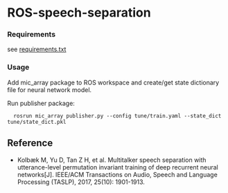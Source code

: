 # ROS-speech-separation

### Requirements

see [requirements.txt](mic_array/src/requirements.txt)

### Usage

Add mic_array package to ROS workspace and create/get state dictionary file for neural network model.

Run publisher package:
  ```shell
    rosrun mic_array publisher.py --config tune/train.yaml --state_dict tune/state_dict.pkl
  ```

## Reference

* Kolbæk M, Yu D, Tan Z H, et al. Multitalker speech separation with utterance-level permutation invariant training of deep recurrent neural networks[J]. IEEE/ACM Transactions on Audio, Speech and Language Processing (TASLP), 2017, 25(10): 1901-1913.

